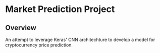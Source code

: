 # Market Prediction Project
  
## Overview  
An attempt to leverage Keras' CNN architechture to develop a model for cryptocurrency price prediction.
